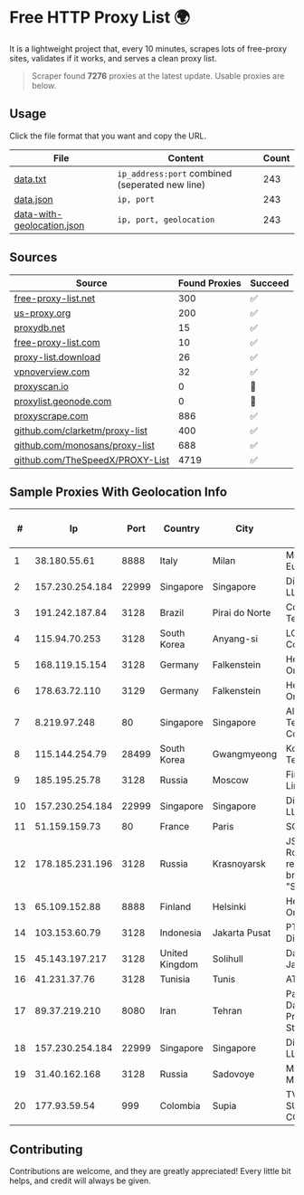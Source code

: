 
# Free HTTP Proxy List 🌍

It is a lightweight project that, every 10 minutes, scrapes lots of free-proxy sites, validates if it works, and serves a clean proxy list.


> Scraper found **7276** proxies at the latest update. Usable proxies are below.

## Usage

Click the file format that you want and copy the URL.


|File|Content|Count|
|----|-------|-----|
|[data.txt](https://raw.githubusercontent.com/themiralay/Proxy-List-World/master/data.txt)|`ip_address:port` combined (seperated new line)|243|
|[data.json](https://raw.githubusercontent.com/themiralay/Proxy-List-World/master/data.json)|`ip, port`|243|
|[data-with-geolocation.json](https://raw.githubusercontent.com/themiralay/Proxy-List-World/master/data-with-geolocation.json)|`ip, port, geolocation`|243|

## Sources

|Source|Found Proxies|Succeed|
|------|-------------|-------|
|[free-proxy-list.net](https://free-proxy-list.net)|300|✅|
|[us-proxy.org](https://www.us-proxy.org)|200|✅|
|[proxydb.net](http://proxydb.net)|15|✅|
|[free-proxy-list.com](https://free-proxy-list.com/?page=&port=&type%5B%5D=http&type%5B%5D=https&up_time=0&search=Search)|10|✅|
|[proxy-list.download](https://www.proxy-list.download/HTTP)|26|✅|
|[vpnoverview.com](https://vpnoverview.com/privacy/anonymous-browsing/free-proxy-servers)|32|✅|
|[proxyscan.io](https://www.proxyscan.io)|0|🚫|
|[proxylist.geonode.com](https://proxylist.geonode.com/api/proxy-list?limit=300&page=1&sort_by=lastChecked&sort_type=desc&protocols=http,https)|0|🚫|
|[proxyscrape.com](https://api.proxyscrape.com/v2/?request=displayproxies&protocol=http&timeout=10000&country=all&ssl=all&anonymity=all)|886|✅|
|[github.com/clarketm/proxy-list](https://raw.githubusercontent.com/clarketm/proxy-list/master/proxy-list-raw.txt)|400|✅|
|[github.com/monosans/proxy-list](https://raw.githubusercontent.com/monosans/proxy-list/main/proxies/http.txt)|688|✅|
|[github.com/TheSpeedX/PROXY-List](https://raw.githubusercontent.com/TheSpeedX/PROXY-List/master/http.txt)|4719|✅|


## Sample Proxies With Geolocation Info

|#|Ip|Port|Country|City|Internet Service Provider|
|-|--|----|-------|----|-------------------------|
|1|38.180.55.61|8888|Italy|Milan|M247 Europe SRL|
|2|157.230.254.184|22999|Singapore|Singapore|DigitalOcean, LLC|
|3|191.242.187.84|3128|Brazil|Pirai do Norte|Conect Telecom|
|4|115.94.70.253|3128|South Korea|Anyang-si|LG DACOM Corporation|
|5|168.119.15.154|3128|Germany|Falkenstein|Hetzner Online GmbH|
|6|178.63.72.110|3129|Germany|Falkenstein|Hetzner Online GmbH|
|7|8.219.97.248|80|Singapore|Singapore|Alibaba (US) Technology Co., Ltd.|
|8|115.144.254.79|28499|South Korea|Gwangmyeong|Korea Telecom|
|9|185.195.25.78|3128|Russia|Moscow|First Server Limited|
|10|157.230.254.184|22999|Singapore|Singapore|DigitalOcean, LLC|
|11|51.159.159.73|80|France|Paris|SCALEWAY|
|12|178.185.231.196|3128|Russia|Krasnoyarsk|JSC Rostelecom regional branch "Siberia"|
|13|65.109.152.88|8888|Finland|Helsinki|Hetzner Online GmbH|
|14|103.153.60.79|3128|Indonesia|Jakarta Pusat|PT Era Awan Digital|
|15|45.143.197.217|3128|United Kingdom|Solihull|Daniel Jackson|
|16|41.231.37.76|3128|Tunisia|Tunis|ATI - ISP|
|17|89.37.219.210|8080|Iran|Tehran|Parvaresh Dadeha Co. Private Joint Stock|
|18|157.230.254.184|22999|Singapore|Singapore|DigitalOcean, LLC|
|19|31.40.162.168|3128|Russia|Sadovoye|Miranda-Media Ltd|
|20|177.93.59.54|999|Colombia|Supia|TV AZTECA SUCURSAL COLOMBIA|



## Contributing

Contributions are welcome, and they are greatly appreciated! Every
little bit helps, and credit will always be given.

